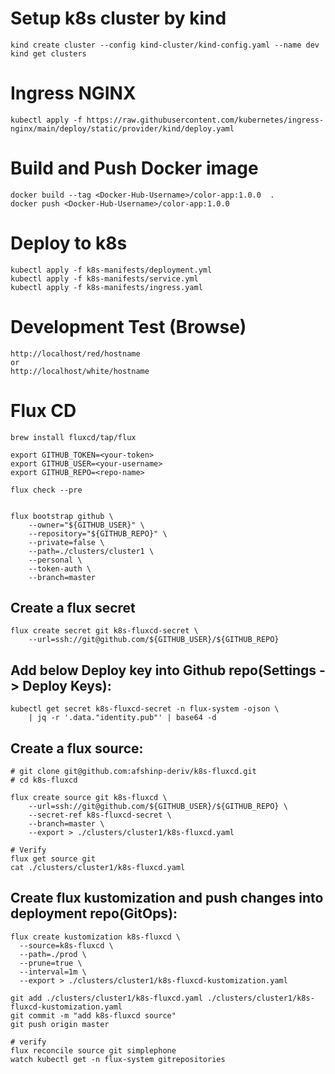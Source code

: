# Setup k8s cluster by kind
```
kind create cluster --config kind-cluster/kind-config.yaml --name dev
kind get clusters
```

# Ingress NGINX
```
kubectl apply -f https://raw.githubusercontent.com/kubernetes/ingress-nginx/main/deploy/static/provider/kind/deploy.yaml
```

# Build and Push Docker image
```
docker build --tag <Docker-Hub-Username>/color-app:1.0.0  .
docker push <Docker-Hub-Username>/color-app:1.0.0
```

# Deploy to k8s
```
kubectl apply -f k8s-manifests/deployment.yml
kubectl apply -f k8s-manifests/service.yml
kubectl apply -f k8s-manifests/ingress.yaml
```

# Development Test (Browse)
```
http://localhost/red/hostname
or
http://localhost/white/hostname
```

# Flux CD
```
brew install fluxcd/tap/flux

export GITHUB_TOKEN=<your-token>
export GITHUB_USER=<your-username>
export GITHUB_REPO=<repo-name>

flux check --pre


flux bootstrap github \
    --owner="${GITHUB_USER}" \
    --repository="${GITHUB_REPO}" \
    --private=false \
    --path=./clusters/cluster1 \
    --personal \
    --token-auth \
    --branch=master
```

## Create a flux secret
```
flux create secret git k8s-fluxcd-secret \
    --url=ssh://git@github.com/${GITHUB_USER}/${GITHUB_REPO}
```

## Add below Deploy key into Github repo(Settings -> Deploy Keys):
```
kubectl get secret k8s-fluxcd-secret -n flux-system -ojson \
    | jq -r '.data."identity.pub"' | base64 -d

```

## Create a flux source:
```
# git clone git@github.com:afshinp-deriv/k8s-fluxcd.git
# cd k8s-fluxcd

flux create source git k8s-fluxcd \
    --url=ssh://git@github.com/${GITHUB_USER}/${GITHUB_REPO} \
    --secret-ref k8s-fluxcd-secret \
    --branch=master \
    --export > ./clusters/cluster1/k8s-fluxcd.yaml

# Verify
flux get source git
cat ./clusters/cluster1/k8s-fluxcd.yaml
```

## Create flux kustomization and push changes into deployment repo(GitOps):
```
flux create kustomization k8s-fluxcd \
  --source=k8s-fluxcd \
  --path=./prod \
  --prune=true \
  --interval=1m \
  --export > ./clusters/cluster1/k8s-fluxcd-kustomization.yaml

git add ./clusters/cluster1/k8s-fluxcd.yaml ./clusters/cluster1/k8s-fluxcd-kustomization.yaml
git commit -m "add k8s-fluxcd source"
git push origin master

# verify
flux reconcile source git simplephone
watch kubectl get -n flux-system gitrepositories
```